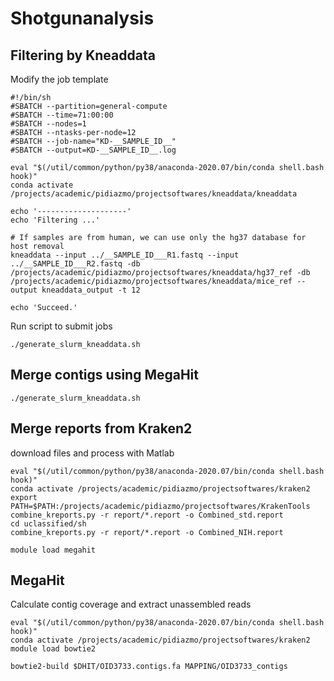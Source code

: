# Shotgunanalysis

## Filtering by Kneaddata
Modify the job template
```
#!/bin/sh
#SBATCH --partition=general-compute
#SBATCH --time=71:00:00
#SBATCH --nodes=1
#SBATCH --ntasks-per-node=12
#SBATCH --job-name="KD-__SAMPLE_ID__"
#SBATCH --output=KD-__SAMPLE_ID__.log

eval "$(/util/common/python/py38/anaconda-2020.07/bin/conda shell.bash hook)"
conda activate /projects/academic/pidiazmo/projectsoftwares/kneaddata/kneaddata

echo '--------------------'
echo 'Filtering ...'

# If samples are from human, we can use only the hg37 database for host removal
kneaddata --input ../__SAMPLE_ID___R1.fastq --input ../__SAMPLE_ID___R2.fastq -db /projects/academic/pidiazmo/projectsoftwares/kneaddata/hg37_ref -db /projects/academic/pidiazmo/projectsoftwares/kneaddata/mice_ref --output kneaddata_output -t 12

echo 'Succeed.'
```
Run script to submit jobs
```
./generate_slurm_kneaddata.sh
```
## Merge contigs using MegaHit
```
./generate_slurm_kneaddata.sh
```
## Merge reports from Kraken2
download files and process with Matlab

```
eval "$(/util/common/python/py38/anaconda-2020.07/bin/conda shell.bash hook)"
conda activate /projects/academic/pidiazmo/projectsoftwares/kraken2
export PATH=$PATH:/projects/academic/pidiazmo/projectsoftwares/KrakenTools
combine_kreports.py -r report/*.report -o Combined_std.report
cd uclassified/sh
combine_kreports.py -r report/*.report -o Combined_NIH.report
```
```
module load megahit
```
## MegaHit
Calculate contig coverage and extract unassembled reads
```
eval "$(/util/common/python/py38/anaconda-2020.07/bin/conda shell.bash hook)"
conda activate /projects/academic/pidiazmo/projectsoftwares/kraken2
module load bowtie2

bowtie2-build $DHIT/OID3733.contigs.fa MAPPING/OID3733_contigs
```
